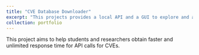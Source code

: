 ```yaml
---
title: "CVE Database Downloader"
excerpt: "This projects provides a local API and a GUI to explore and analyze all the CVE database from NIST. <br/><img src='/images/portfolio/landing_page.png' class='object-fit-cover' style='width: 550px; height:300px;'>"
collection: portfolio
---
```


This project aims to help students and researchers obtain faster and unlimited response time for API calls for CVEs. 

